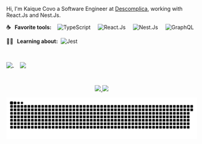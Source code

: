<p align="left"> 
  Hi, I'm Kaique Covo a Software Engineer at <a href="https://descomplica.com.br/planos/">Descomplica</a>, working with React.Js and Nest.Js.
</p>


<p align="left" >
  <strong>☕&nbsp;&nbsp;&nbsp;Favorite tools:</strong>
  &nbsp;&nbsp;
  <img 
      src="https://img.shields.io/badge/TypeScript-007ACC?style=for-the-badge&logo=typescript&logoColor=white"
      alt="TypeScript"
  />
  &nbsp;&nbsp;&nbsp;
  <img 
    src="https://img.shields.io/badge/React-20232A?style=for-the-badge&logo=react&logoColor=61DAFB"
    alt="React.Js"
  />
  &nbsp;&nbsp;&nbsp;
  <img 
    src="https://img.shields.io/badge/nestjs-E0234E?style=for-the-badge&logo=nestjs&logoColor=white"
    alt="Nest.Js"
  />
  &nbsp;&nbsp;&nbsp;
  <img 
    src="https://img.shields.io/badge/GraphQl-E10098?style=for-the-badge&logo=graphql&logoColor=white"
    alt="GraphQL"
  />
</p>

<p align="left" style="display: flex; align-items: center">
  <strong>👨‍💻&nbsp;&nbsp;&nbsp;Learning about:</strong>
  &nbsp;&nbsp;
  <img 
    src="https://img.shields.io/badge/Jest-C21325?style=for-the-badge&logo=jest&logoColor=white"
    alt="Jest"
  />
</p>

&nbsp;
&nbsp;

<a href="https://www.linkedin.com/in/kaique-covo-a46331147">
  <img
    align="center"
    src="https://img.shields.io/badge/LinkedIn-0077B5?style=for-the-badge&logo=linkedin&logoColor=white"
  />
</a>
&nbsp;&nbsp;&nbsp;
<a href="mailto:kaique.kng@gmail.com">
  <img
    align="center"
    src="https://img.shields.io/badge/Gmail-D14836?style=for-the-badge&logo=gmail&logoColor=white"
  />
</a>
  
&nbsp;
&nbsp;
    
<div align="center">
  <a href="https://github.com/kaiqueCovo">
    <img 
      height="150em" 
      src="https://github-readme-stats.vercel.app/api?username=kaiqueCovo&show_icons=true&include_all_commits=true&count_private=true&theme=dracula"
    />
    <img 
      height="150em" 
      src="https://github-readme-stats.vercel.app/api/top-langs?username=kaiqueCovo&layout=compact&langs_count=7&theme=dracula"
    />
  </a>
</div>

![Snake animation](.github/github-user-contribution.svg)